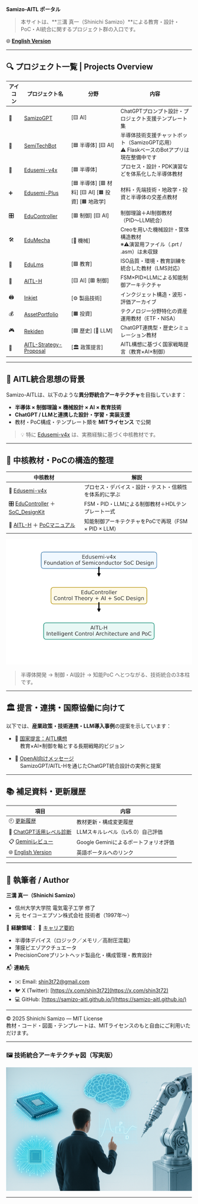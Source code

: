 **Samizo-AITL ポータル**
> 本サイトは、**三溝 真一（Shinichi Samizo）**による教育・設計・PoC・AI統合に関するプロジェクト群の入口です。

🌐 **[English Version](./en/index.md)**

---

## 🔍 プロジェクト一覧 | Projects Overview

| アイコン | プロジェクト名 | 分野 | 内容 |
|---------|----------------|------|------|
| 🧠 | [SamizoGPT](https://samizo-aitl.github.io/SamizoGPT/) | [🟨 AI] | ChatGPTプロンプト設計・プロジェクト支援テンプレート集 |
| 📡 | [SemiTechBot](https://samizo-aitl.github.io/SamizoGPT_SemiTechBot/) | [🟦 半導体] [🟨 AI] | 半導体技術支援チャットボット（SamizoGPT応用）<br>⚠️ FlaskベースのBotアプリは現在整備中です |
| 📘 | [Edusemi-v4x](https://samizo-aitl.github.io/Edusemi-v4x/) | [🟦 半導体] | プロセス・設計・PDK演習などを体系化した半導体教材 |
| ➕ | [Edusemi-Plus](https://samizo-aitl.github.io/Edusemi-Plus/) | [🟦 半導体] [🟥 材料] [🟨 AI] [🟧 投資] [🟫 地政学] | 材料・先端技術・地政学・投資と半導体の交差点教材 |
| 🎛️ | [EduController](https://samizo-aitl.github.io/EduController/) | [🟥 制御] [🟨 AI] | 制御理論＋AI制御教材（PID〜LLM統合） |
| 🛠️ | [EduMecha](https://samizo-aitl.github.io/EduMecha/) | [🔵 機械] | Creoを用いた機械設計・筐体構造教材<br>※⚠️演習用ファイル（.prt / .asm）は未収録 |
| 🧠 | [EduLms](https://samizo-aitl.github.io/EduLms/) | [🟩 教育] | ISO品質・環境・教育訓練を統合した教材（LMS対応） |
| 🤖 | [AITL-H](https://samizo-aitl.github.io/AITL-H/) | [🟨 AI] [🟥 制御] | FSM×PID×LLMによる知能制御アーキテクチャ |
| 🖨️ | [Inkjet](https://samizo-aitl.github.io/Inkjet/) | [⚙️ 製品技術] | インクジェット構造・波形・評価アーカイブ |
| 💰 | [AssetPortfolio](https://samizo-aitl.github.io/AssetPortfolio-StartGuide/) | [🟧 投資] | テクノロジー分野特化の資産運用教材（ETF・NISA） |
| 🎮 | [Rekiden](https://samizo-aitl.github.io/Rekiden/) | [🟪 歴史] [🧠 LLM] | ChatGPT連携型・歴史シミュレーション教材 |
| 🧩 | [AITL-Strategy-Proposal](https://samizo-aitl.github.io/AITL-Strategy-Proposal/) | [🏛️ 政策提言] | AITL構想に基づく国家戦略提言（教育×AI×制御） |

---

## 🧠 AITL統合思想の背景

Samizo-AITLは、以下のような**異分野統合アーキテクチャ**を目指しています：

- **半導体 × 制御理論 × 機械設計 × AI × 教育技術**
- **ChatGPT / LLMと連携した設計・学習・実装支援**
- 教材・PoC構成・テンプレート類を **MITライセンス** で公開

> 💡 特に [Edusemi-v4x](https://samizo-aitl.github.io/Edusemi-v4x/) は、実務経験に基づく中核教材です。

---

## 📘 中核教材・PoCの構造的整理

| 中核教材 | 解説 |
|----------|------|
| 📘 [Edusemi-v4x](https://samizo-aitl.github.io/Edusemi-v4x/) | プロセス・デバイス・設計・テスト・信頼性を体系的に学ぶ |
| 🎛️ [EduController](https://samizo-aitl.github.io/EduController/) ＋ [SoC_DesignKit](https://samizo-aitl.github.io/EduController/SoC_DesignKit_by_ChatGPT/) | FSM・PID・LLMによる制御教材＋HDLテンプレート一式 |
| 🤖 [AITL-H](https://samizo-aitl.github.io/AITL-H/) ＋ [PoCマニュアル](https://samizo-aitl.github.io/AITL-H/docs/) | 知能制御アーキテクチャをPoCで再現（FSM × PID × LLM） |

![Core Materials Structure](./images/core_materials_clean.svg)
> 半導体開発 → 制御・AI設計 → 知能PoC へとつながる、技術統合の3本柱です。

---

## 🏛️ 提言・連携・国際協働に向けて

以下では、**産業政策・技術連携・LLM導入事例**の提案を示しています：

- 🧩 [国家提言：AITL構想](https://samizo-aitl.github.io/AITL-Strategy-Proposal/)  
　教育×AI×制御を軸とする長期戦略的ビジョン

- 🤝 [OpenAI向けメッセージ](./about/openai-message.md)  
　SamizoGPT/AITL-Hを通じたChatGPT統合設計の実例と提案

---

## 📚 補足資料・更新履歴

| 項目 | 内容 |
|------|------|
| 🕘 [更新履歴](./about/update.md) | 教材更新・構成変更履歴 |
| 🧠 [ChatGPT活用レベル診断](./about/chatgpt-skill-eval.md) | LLMスキルレベル（Lv5.0）自己評価 |
| 📋 [Geminiレビュー](./about/gemini-review.md) | Google Geminiによるポートフォリオ評価 |
| 🌐 [English Version](./en/index.md) | 英語ポータルへのリンク |

---

## 👤 執筆者 / Author

**三溝 真一（Shinichi Samizo）**  
- 信州大学大学院 電気電子工学 修了  
- 元 セイコーエプソン株式会社 技術者（1997年〜）  

📌 **経験領域**：   📘 [キャリア要約](./about/career-summary.md)
- 半導体デバイス（ロジック／メモリ／高耐圧混載）  
- 薄膜ピエゾアクチュエータ  
- PrecisionCoreプリントヘッド製品化・構成管理・教育設計

📬 **連絡先**
- ✉️ Email: [shin3t72@gmail.com](mailto:shin3t72@gmail.com)  
- 🐦 X (Twitter): [https://x.com/shin3t72](https://x.com/shin3t72)  
- 💻 GitHub: [https://samizo-aitl.github.io/](https://samizo-aitl.github.io/)

---

© 2025 Shinichi Samizo — MIT License  
教材・コード・図面・テンプレートは、MITライセンスのもと自由にご利用いただけます。

---

### 🖼️ 技術統合アーキテクチャ図（写実版）

![技術統合アーキテクチャ](./images/technology_architecture_realistic_version.png)

---
